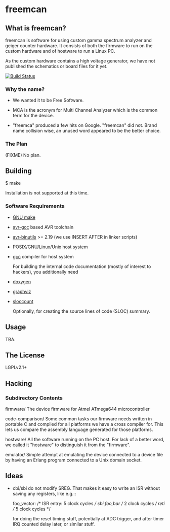 # freemcan


## What is freemcan?


freemcan is software for using custom gamma spectrum analyzer and
geiger counter hardware. It consists of both the firmware to run on
the custom hardware and of hostware to run a Linux PC.

As the custom hardware contains a high voltage generator, we have
not published the schematics or board files for it yet.

[![Build Status](https://travis-ci.org/ndim/freemcan.svg?branch=master)](https://travis-ci.org/ndim/freemcan)


### Why the name?


  * We wanted it to be Free Software.

  * MCA is the acronym for Multi Channel Analyzer which is the common
    term for the device.

  * "freemca" produced a few hits on Google. "freemcan" did not.
    Brand name collision wise, an unused word appeared to be the
    better choice.



### The Plan


(FIXME) No plan.




## Building


  $ make

Installation is not supported at this time.


### Software Requirements


  * [GNU make](http://www.gnu.org/software/make/)

  * [avr-gcc](http://gcc.gnu.org/) based AVR toolchain

  * [avr-binutils](http://sourceware.org/binutils/) >= 2.19 (we use INSERT AFTER in linker scripts)

  * POSIX/GNU/Linux/Unix host system

  * [gcc](http://gcc.gnu.org/) compiler for host system

    For building the internal code documentation (mostly of interest
    to hackers), you additionally need

  * [doxygen](http://www.stack.nl/~dimitri/doxygen/index.html)

  * [graphviz](http://www.graphviz.org/)

  * [sloccount](http://www.dwheeler.com/sloccount)

    Optionally, for creating the source lines of code (SLOC) summary.



## Usage


TBA.



## The License

LGPLv2.1+



## Hacking


### Subdirectory Contents


   firmware/
           The device firmware for Atmel ATmega644 microcontroller

   code-comparison/
           Some common tasks our firmware needs written in portable C
           and compiled for all platforms we have a cross compiler
           for. This lets us compare the assembly language generated
           for those platforms.

   hostware/
           All the software running on the PC host. For lack of a
           better word, we called it "hostware" to distinguish it from
           the "firmware".

   emulator/
           Simple attempt at emulating the device connected to a
           device file by having an Erlang program connected to a
           Unix domain socket.



## Ideas

  * cbi/sbi do not modify SREG. That makes it easy to write an ISR
    without saving any registers, like e.g.::

       foo_vector:         /* ISR entry: 5 clock cycles */
                 sbi foo,bar          /* 2 clock cycles */
                 reti                 /* 5 clock cycles */

    for doing the reset timing stuff, potentially at ADC trigger, and
    after timer IRQ counted delay later, or similar stuff.
